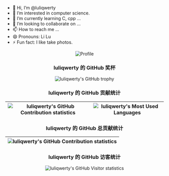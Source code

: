 - 👋 Hi, I’m @luliqwerty
- 👀 I’m interested in computer science.
- 🌱 I’m currently learning C, cpp ...
- 💞️ I’m looking to collaborate on ...
- 📫 How to reach me ...
- 😄 Pronouns: Li Lu
- ⚡ Fun fact: I like take photos.

<div align='center'>
  
  ![Profile](https://github-widgetbox.vercel.app/api/profile?username=luliqwerty&data=followers,repositories,stars,commits)

### luliqwerty 的 GitHub 奖杯
<img src="https://github-profile-trophy.vercel.app/?username=luliqwerty" alt="luliqwerty's GitHub trophy" time="luliqwerty's GitHub trophy" />

### luliqwerty 的 GitHub 贡献统计
  | <img align="center" src="https://github-readme-stats.vercel.app/api?username=luliqwerty&show_icons=true&include_all_commits=true&theme=buefy&hide_border=true" alt="luliqwerty's GitHub Contribution statistics" time="luliqwerty's GitHub Contribution statistics" /> | <img align="center" src="https://github-readme-stats.vercel.app/api/top-langs/?username=luliqwerty&layout=compact&theme=buefy&hide_border=true" alt="luliqwerty's Most Used Languages" time="luliqwerty's Most Used Languages" /> |
  | ------------- | ------------- |

### luliqwerty 的 GitHub 总贡献统计
  | <img align="center" src="https://github-readme-streak-stats.herokuapp.com/?user=luliqwerty&theme=buefy&hide_border=true" alt="luliqwerty's GitHub Contribution statistics" time="luliqwerty's GitHub Contribution statistics" /> |
  | ------------- |

### luliqwerty 的 GitHub 访客统计
<img align="center" src="https://count.getloli.com/get/@luliqwerty?theme=rule34" alt="luliqwerty's GitHub Visitor statistics" time="luliqwerty's GitHub Visitor statistics" />

</div>
